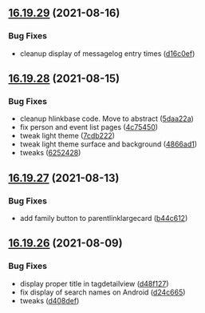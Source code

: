 ## [16.19.29](https://github.com/phandcock/GrampsView/compare/v16.19.28...v16.19.29) (2021-08-16)


### Bug Fixes

* cleanup display of messagelog entry times ([d16c0ef](https://github.com/phandcock/GrampsView/commit/d16c0ef3667d5052dad48da8673dad34b3922952))



## [16.19.28](https://github.com/phandcock/GrampsView/compare/v16.19.27...v16.19.28) (2021-08-15)


### Bug Fixes

* cleanup hlinkbase code.  Move to abstract ([5daa22a](https://github.com/phandcock/GrampsView/commit/5daa22aa2d4490c106f27054730c4acba6871d7f))
* fix person and event list pages ([4c75450](https://github.com/phandcock/GrampsView/commit/4c7545010859745c68c14ec10e37c36a93cc78d8))
* tweak light theme ([7cdb222](https://github.com/phandcock/GrampsView/commit/7cdb2221072f8e6d8ff46f046a4074ecfe711616))
* tweak light theme surface and background ([4866ad1](https://github.com/phandcock/GrampsView/commit/4866ad197a025279490a4cca19933565bf83b6b4))
* tweaks ([6252428](https://github.com/phandcock/GrampsView/commit/6252428051d289259024fd67df14cff703667df0))



## [16.19.27](https://github.com/phandcock/GrampsView/compare/v16.19.26...v16.19.27) (2021-08-13)


### Bug Fixes

* add family button to parentlinklargecard ([b44c612](https://github.com/phandcock/GrampsView/commit/b44c612acf7ade769440d7ad317965c8f388201a))



## [16.19.26](https://github.com/phandcock/GrampsView/compare/v16.19.25...v16.19.26) (2021-08-09)


### Bug Fixes

* display proper title in tagdetailview ([d48f127](https://github.com/phandcock/GrampsView/commit/d48f127697094e2c3c1155187df79538fccd5235))
* fix display of search names on Android ([d24c665](https://github.com/phandcock/GrampsView/commit/d24c665ee018eeb729246c18b594b86fdc4c5991))
* tweaks ([d408def](https://github.com/phandcock/GrampsView/commit/d408def5e045c4757e176e95b1f02282e56ce8e8))



